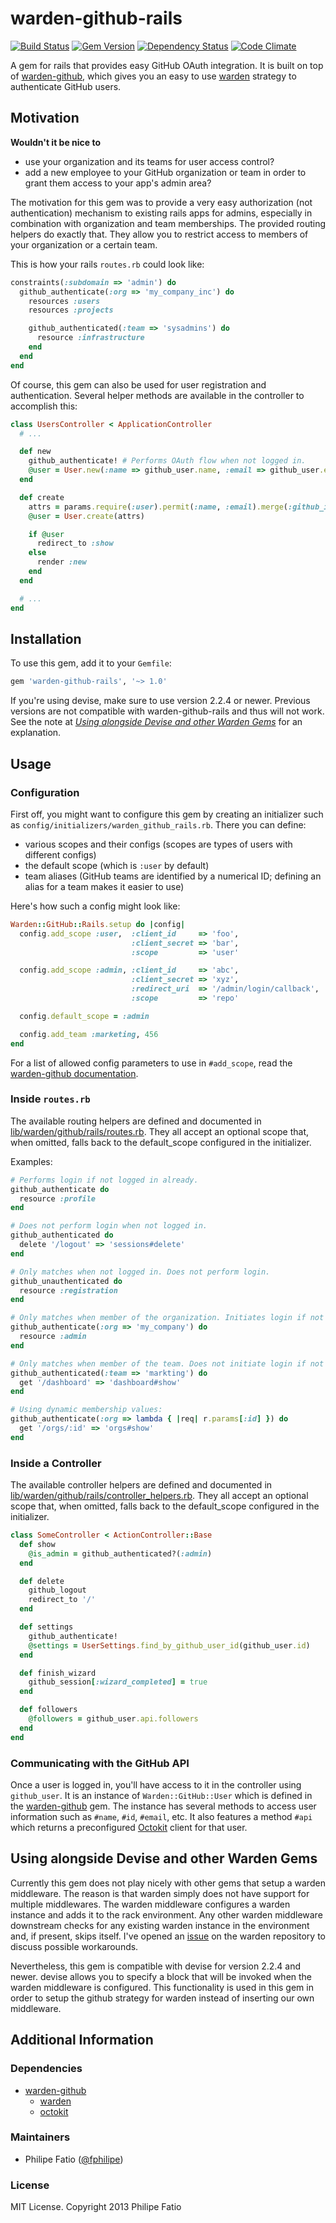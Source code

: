 # warden-github-rails

[![Build Status](https://travis-ci.org/fphilipe/warden-github-rails.png)](https://travis-ci.org/fphilipe/warden-github-rails)
[![Gem Version](https://badge.fury.io/rb/warden-github-rails.png)](http://badge.fury.io/rb/warden-github-rails)
[![Dependency Status](https://gemnasium.com/fphilipe/warden-github-rails.png)](https://gemnasium.com/fphilipe/warden-github-rails)
[![Code Climate](https://codeclimate.com/github/fphilipe/warden-github-rails.png)](https://codeclimate.com/github/fphilipe/warden-github-rails)

A gem for rails that provides easy GitHub OAuth integration.
It is built on top of [warden-github](https://github.com/atmos/warden-github), which gives you an easy to use [warden](https://github.com/hassox/warden) strategy to authenticate GitHub users.

## Motivation

**Wouldn't it be nice to**

- use your organization and its teams for user access control?
- add a new employee to your GitHub organization or team in order to grant them access to your app's admin area?

The motivation for this gem was to provide a very easy authorization (not authentication) mechanism to existing rails apps for admins, especially in combination with organization and team memberships.
The provided routing helpers do exactly that.
They allow you to restrict access to members of your organization or a certain team.

This is how your rails `routes.rb` could look like:

```ruby
constraints(:subdomain => 'admin') do
  github_authenticate(:org => 'my_company_inc') do
    resources :users
    resources :projects

    github_authenticated(:team => 'sysadmins') do
      resource :infrastructure
    end
  end
end
```

Of course, this gem can also be used for user registration and authentication.
Several helper methods are available in the controller to accomplish this:

```ruby
class UsersController < ApplicationController
  # ...

  def new
    github_authenticate! # Performs OAuth flow when not logged in.
    @user = User.new(:name => github_user.name, :email => github_user.email)
  end

  def create
    attrs = params.require(:user).permit(:name, :email).merge(:github_id => github_user.id)
    @user = User.create(attrs)

    if @user
      redirect_to :show
    else
      render :new
    end
  end

  # ...
end
```

## Installation

To use this gem, add it to your `Gemfile`:

```ruby
gem 'warden-github-rails', '~> 1.0'
```

If you're using devise, make sure to use version 2.2.4 or newer.
Previous versions are not compatible with warden-github-rails and thus will not work.
See the note at [*Using alongside Devise and other Warden Gems*](#using-alongside-devise-and-other-warden-gems) for an explanation.

## Usage

### Configuration

First off, you might want to configure this gem by creating an initializer such as `config/initializers/warden_github_rails.rb`.
There you can define:

- various scopes and their configs (scopes are types of users with different configs)
- the default scope (which is `:user` by default)
- team aliases (GitHub teams are identified by a numerical ID; defining an alias for a team makes it easier to use)

Here's how such a config might look like:

```ruby
Warden::GitHub::Rails.setup do |config|
  config.add_scope :user,  :client_id     => 'foo',
                           :client_secret => 'bar',
                           :scope         => 'user'

  config.add_scope :admin, :client_id     => 'abc',
                           :client_secret => 'xyz',
                           :redirect_uri  => '/admin/login/callback',
                           :scope         => 'repo'

  config.default_scope = :admin

  config.add_team :marketing, 456
end
```

For a list of allowed config parameters to use in `#add_scope`, read the [warden-github documentation](https://github.com/atmos/warden-github#parameters).

### Inside `routes.rb`

The available routing helpers are defined and documented in [lib/warden/github/rails/routes.rb](lib/warden/github/rails/routes.rb).
They all accept an optional scope that, when omitted, falls back to the default_scope configured in the initializer.

Examples:

```ruby
# Performs login if not logged in already.
github_authenticate do
  resource :profile
end

# Does not perform login when not logged in.
github_authenticated do
  delete '/logout' => 'sessions#delete'
end

# Only matches when not logged in. Does not perform login.
github_unauthenticated do
  resource :registration
end

# Only matches when member of the organization. Initiates login if not logged in.
github_authenticate(:org => 'my_company') do
  resource :admin
end

# Only matches when member of the team. Does not initiate login if not logged in.
github_authenticated(:team => 'markting') do
  get '/dashboard' => 'dashboard#show'
end

# Using dynamic membership values:
github_authenticate(:org => lambda { |req| r.params[:id] }) do
  get '/orgs/:id' => 'orgs#show'
end
```

### Inside a Controller

The available controller helpers are defined and documented in [lib/warden/github/rails/controller_helpers.rb](lib/warden/github/rails/controller_helpers.rb).
They all accept an optional scope that, when omitted, falls back to the default_scope configured in the initializer.

```ruby
class SomeController < ActionController::Base
  def show
    @is_admin = github_authenticated?(:admin)
  end

  def delete
    github_logout
    redirect_to '/'
  end

  def settings
    github_authenticate!
    @settings = UserSettings.find_by_github_user_id(github_user.id)
  end

  def finish_wizard
    github_session[:wizard_completed] = true
  end

  def followers
    @followers = github_user.api.followers
  end
end
```

### Communicating with the GitHub API

Once a user is logged in, you'll have access to it in the controller using `github_user`. It is an instance of `Warden::GitHub::User` which is defined in the [warden-github](https://github.com/atmos/warden-github/blob/master/lib/warden/github/user.rb) gem. The instance has several methods to access user information such as `#name`, `#id`, `#email`, etc. It also features a method `#api` which returns a preconfigured [Octokit](https://github.com/pengwynn/octokit) client for that user.

## Using alongside Devise and other Warden Gems

Currently this gem does not play nicely with other gems that setup a warden middleware.
The reason is that warden simply does not have support for multiple middlewares.
The warden middleware configures a warden instance and adds it to the rack environment.
Any other warden middleware downstream checks for any existing warden instance in the environment and, if present, skips itself.
I've opened an [issue](https://github.com/hassox/warden/issues/67) on the warden repository to discuss possible workarounds.

Nevertheless, this gem is compatible with devise for version 2.2.4 and newer.
devise allows you to specify a block that will be invoked when the warden middleware is configured.
This functionality is used in this gem in order to setup the github strategy for warden instead of inserting our own middleware.

## Additional Information

### Dependencies

- [warden-github](https://github.com/atmos/warden-github)
    - [warden](https://github.com/hassox/warden)
    - [octokit](https://github.com/pengwynn/octokit)

### Maintainers

- Philipe Fatio ([@fphilipe](https://github.com/fphilipe))

### License

MIT License. Copyright 2013 Philipe Fatio
